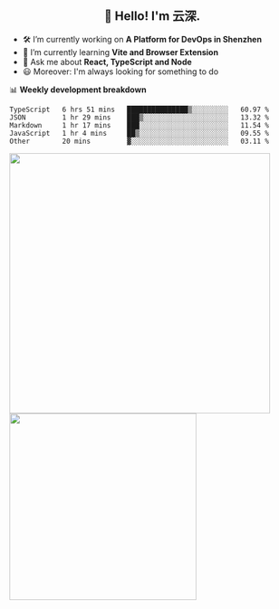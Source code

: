 <h2 align="center">👋 Hello! I'm 云深.</h2>

- 🛠 I’m currently working on **A Platform for DevOps in Shenzhen**
- 🚀 I’m currently learning **Vite and Browser Extension**
- 💬 Ask me about **React, TypeScript and Node**
- 😃 Moreover: I'm always looking for something to do

📊 **Weekly development breakdown**

<!--START_SECTION:waka-->
```text
TypeScript   6 hrs 51 mins   ███████████████▒░░░░░░░░░   60.97 % 
JSON         1 hr 29 mins    ███▒░░░░░░░░░░░░░░░░░░░░░   13.32 % 
Markdown     1 hr 17 mins    ███░░░░░░░░░░░░░░░░░░░░░░   11.54 % 
JavaScript   1 hr 4 mins     ██▒░░░░░░░░░░░░░░░░░░░░░░   09.55 % 
Other        20 mins         ▓░░░░░░░░░░░░░░░░░░░░░░░░   03.11 % 
```
<!--END_SECTION:waka-->

<p>
<img align="left" width="460" src="https://github-readme-stats.vercel.app/api?username=theprimone&custom_title=Yuns's Github Stats&theme=graywhite&hide_border=true&disable_animations=true"/> <img align="left" width="330" src="https://github-readme-stats.vercel.app/api/top-langs/?username=theprimone&layout=compact&theme=graywhite&hide_border=true"/>
</p>
